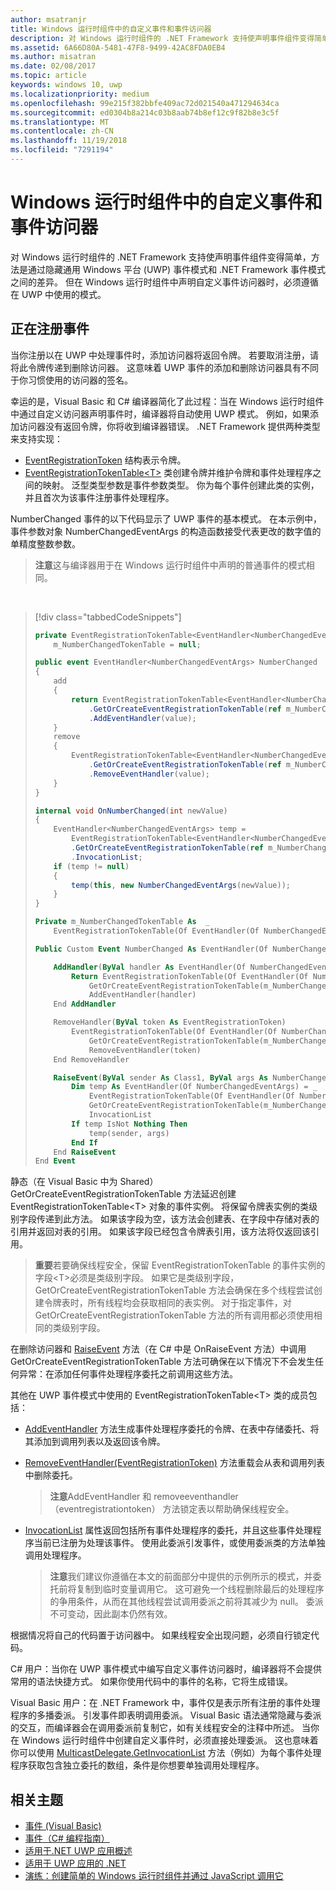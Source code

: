 ```yaml
---
author: msatranjr
title: Windows 运行时组件中的自定义事件和事件访问器
description: 对 Windows 运行时组件的 .NET Framework 支持使声明事件组件变得简单，方法是通过隐藏通用 Windows 平台 (UWP) 事件模式和 .NET Framework 事件模式之间的差异。
ms.assetid: 6A66D80A-5481-47F8-9499-42AC8FDA0EB4
ms.author: misatran
ms.date: 02/08/2017
ms.topic: article
keywords: windows 10, uwp
ms.localizationpriority: medium
ms.openlocfilehash: 99e215f382bbfe409ac72d021540a471294634ca
ms.sourcegitcommit: ed0304b8a214c03b8aab74b8ef12c9f82b8e3c5f
ms.translationtype: MT
ms.contentlocale: zh-CN
ms.lasthandoff: 11/19/2018
ms.locfileid: "7291194"
---
```

# <a name="custom-events-and-event-accessors-in-windows-runtime-components"></a>Windows 运行时组件中的自定义事件和事件访问器



对 Windows 运行时组件的 .NET Framework 支持使声明事件组件变得简单，方法是通过隐藏通用 Windows 平台 (UWP) 事件模式和 .NET Framework 事件模式之间的差异。 但在 Windows 运行时组件中声明自定义事件访问器时，必须遵循在 UWP 中使用的模式。

## <a name="registering-events"></a>正在注册事件


当你注册以在 UWP 中处理事件时，添加访问器将返回令牌。 若要取消注册，请将此令牌传递到删除访问器。 这意味着 UWP 事件的添加和删除访问器具有不同于你习惯使用的访问器的签名。

幸运的是，Visual Basic 和 C# 编译器简化了此过程：当在 Windows 运行时组件中通过自定义访问器声明事件时，编译器将自动使用 UWP 模式。 例如，如果添加访问器没有返回令牌，你将收到编译器错误。 .NET Framework 提供两种类型来支持实现：

-   [EventRegistrationToken](https://msdn.microsoft.com/library/windows/apps/windows.foundation.eventregistrationtoken.aspx) 结构表示令牌。
-   [EventRegistrationTokenTable&lt;T&gt;](https://msdn.microsoft.com/library/hh138412.aspx) 类创建令牌并维护令牌和事件处理程序之间的映射。 泛型类型参数是事件参数类型。 你为每个事件创建此类的实例，并且首次为该事件注册事件处理程序。

NumberChanged 事件的以下代码显示了 UWP 事件的基本模式。 在本示例中，事件参数对象 NumberChangedEventArgs 的构造函数接受代表更改的数字值的单精度整数参数。

> **注意**这与编译器用于在 Windows 运行时组件中声明的普通事件的模式相同。

 
> [!div class="tabbedCodeSnippets"]
> ```csharp
> private EventRegistrationTokenTable<EventHandler<NumberChangedEventArgs>>
>     m_NumberChangedTokenTable = null;
>
> public event EventHandler<NumberChangedEventArgs> NumberChanged
> {
>     add
>     {
>         return EventRegistrationTokenTable<EventHandler<NumberChangedEventArgs>>
>             .GetOrCreateEventRegistrationTokenTable(ref m_NumberChangedTokenTable)
>             .AddEventHandler(value);
>     }
>     remove
>     {
>         EventRegistrationTokenTable<EventHandler<NumberChangedEventArgs>>
>             .GetOrCreateEventRegistrationTokenTable(ref m_NumberChangedTokenTable)
>             .RemoveEventHandler(value);
>     }
> }
>
> internal void OnNumberChanged(int newValue)
> {
>     EventHandler<NumberChangedEventArgs> temp =
>         EventRegistrationTokenTable<EventHandler<NumberChangedEventArgs>>
>         .GetOrCreateEventRegistrationTokenTable(ref m_NumberChangedTokenTable)
>         .InvocationList;
>     if (temp != null)
>     {
>         temp(this, new NumberChangedEventArgs(newValue));
>     }
> }
> ```
> ```vb
> Private m_NumberChangedTokenTable As  _
>     EventRegistrationTokenTable(Of EventHandler(Of NumberChangedEventArgs))
>
> Public Custom Event NumberChanged As EventHandler(Of NumberChangedEventArgs)
>
>     AddHandler(ByVal handler As EventHandler(Of NumberChangedEventArgs))
>         Return EventRegistrationTokenTable(Of EventHandler(Of NumberChangedEventArgs)).
>             GetOrCreateEventRegistrationTokenTable(m_NumberChangedTokenTable).
>             AddEventHandler(handler)
>     End AddHandler
>
>     RemoveHandler(ByVal token As EventRegistrationToken)
>         EventRegistrationTokenTable(Of EventHandler(Of NumberChangedEventArgs)).
>             GetOrCreateEventRegistrationTokenTable(m_NumberChangedTokenTable).
>             RemoveEventHandler(token)
>     End RemoveHandler
>
>     RaiseEvent(ByVal sender As Class1, ByVal args As NumberChangedEventArgs)
>         Dim temp As EventHandler(Of NumberChangedEventArgs) = _
>             EventRegistrationTokenTable(Of EventHandler(Of NumberChangedEventArgs)).
>             GetOrCreateEventRegistrationTokenTable(m_NumberChangedTokenTable).
>             InvocationList
>         If temp IsNot Nothing Then
>             temp(sender, args)
>         End If
>     End RaiseEvent
> End Event
> ```

静态（在 Visual Basic 中为 Shared）GetOrCreateEventRegistrationTokenTable 方法延迟创建 EventRegistrationTokenTable&lt;T&gt; 对象的事件实例。 将保留令牌表实例的类级别字段传递到此方法。 如果该字段为空，该方法会创建表、在字段中存储对表的引用并返回对表的引用。 如果该字段已经包含令牌表引用，该方法将仅返回该引用。

> **重要**若要确保线程安全，保留 EventRegistrationTokenTable 的事件实例的字段&lt;T&gt;必须是类级别字段。 如果它是类级别字段，GetOrCreateEventRegistrationTokenTable 方法会确保在多个线程尝试创建令牌表时，所有线程均会获取相同的表实例。 对于指定事件，对 GetOrCreateEventRegistrationTokenTable 方法的所有调用都必须使用相同的类级别字段。

在删除访问器和 [RaiseEvent](https://msdn.microsoft.com/library/fwd3bwed.aspx) 方法（在 C# 中是 OnRaiseEvent 方法）中调用 GetOrCreateEventRegistrationTokenTable 方法可确保在以下情况下不会发生任何异常：在添加任何事件处理程序委托之前调用这些方法。

其他在 UWP 事件模式中使用的 EventRegistrationTokenTable&lt;T&gt; 类的成员包括：

-   [AddEventHandler](https://msdn.microsoft.com/library/hh138458.aspx) 方法生成事件处理程序委托的令牌、在表中存储委托、将其添加到调用列表以及返回该令牌。
-   [RemoveEventHandler(EventRegistrationToken)](https://msdn.microsoft.com/library/hh138425.aspx) 方法重载会从表和调用列表中删除委托。

    >**注意**AddEventHandler 和 removeeventhandler （eventregistrationtoken） 方法锁定表以帮助确保线程安全。

-   [InvocationList](https://msdn.microsoft.com/library/hh138465.aspx) 属性返回包括所有事件处理程序的委托，并且这些事件处理程序当前已注册为处理该事件。 使用此委派引发事件，或使用委派类的方法单独调用处理程序。

    >**注意**我们建议你遵循在本文的前面部分中提供的示例所示的模式，并委托前将复制到临时变量调用它。 这可避免一个线程删除最后的处理程序的争用条件，从而在其他线程尝试调用委派之前将其减少为 null。 委派不可变动，因此副本仍然有效。

根据情况将自己的代码置于访问器中。 如果线程安全出现问题，必须自行锁定代码。

C# 用户：当你在 UWP 事件模式中编写自定义事件访问器时，编译器将不会提供常用的语法快捷方式。 如果你使用代码中的事件的名称，它将生成错误。

Visual Basic 用户：在 .NET Framework 中，事件仅是表示所有注册的事件处理程序的多播委派。 引发事件即表明调用委派。 Visual Basic 语法通常隐藏与委派的交互，而编译器会在调用委派前复制它，如有关线程安全的注释中所述。 当你在 Windows 运行时组件中创建自定义事件时，必须直接处理委派。 这也意味着你可以使用 [MulticastDelegate.GetInvocationList](https://msdn.microsoft.com/library/system.multicastdelegate.getinvocationlist.aspx) 方法（例如）为每个事件处理程序获取包含独立委托的数组，条件是你想要单独调用处理程序。

## <a name="related-topics"></a>相关主题

* [事件 (Visual Basic)](https://msdn.microsoft.com/library/ms172877.aspx)
* [事件（C# 编程指南）](https://msdn.microsoft.com/library/awbftdfh.aspx)
* [适用于.NET UWP 应用概述](https://msdn.microsoft.com/library/windows/apps/xaml/br230302.aspx)
* [适用于 UWP 应用的 .NET](https://msdn.microsoft.com/library/windows/apps/xaml/mt185501.aspx)
* [演练：创建简单的 Windows 运行时组件并通过 JavaScript 调用它](walkthrough-creating-a-simple-windows-runtime-component-and-calling-it-from-javascript.md)
